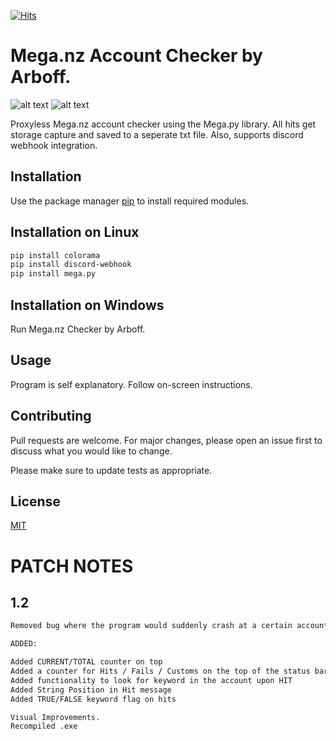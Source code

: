 [![Hits](https://hits.seeyoufarm.com/api/count/incr/badge.svg?url=https%3A%2F%2Fgithub.com%2FArboff%2FMega-Checker-by-Arboff&count_bg=%2379C83D&title_bg=%23555555&icon=circle.svg&icon_color=%23E7E7E7&title=Visits&edge_flat=false)](https://hits.seeyoufarm.com)

# Mega.nz Account Checker by Arboff.
![alt text](https://i.imgur.com/hX1cORt.png)
![alt text](https://i.imgur.com/4jA4HH3.png)


Proxyless Mega.nz account checker using the Mega.py library. All hits get storage capture and saved to a seperate txt file. Also, supports discord webhook integration.

## Installation

Use the package manager [pip](https://pip.pypa.io/en/stable/) to install required modules.
## Installation on Linux
```bash
pip install colorama
pip install discord-webhook
pip install mega.py
```
## Installation on Windows
Run Mega.nz Checker by Arboff.

## Usage

Program is self explanatory. Follow on-screen instructions.

## Contributing

Pull requests are welcome. For major changes, please open an issue first
to discuss what you would like to change.

Please make sure to update tests as appropriate.

## License

[MIT](https://choosealicense.com/licenses/mit/)


# PATCH NOTES

## 1.2

```bash
Removed bug where the program would suddenly crash at a certain account. Issue was caused by not adding "UTF-8" coding when reading the files.

ADDED:

Added CURRENT/TOTAL counter on top
Added a counter for Hits / Fails / Customs on the top of the status bar.
Added functionality to look for keyword in the account upon HIT
Added String Position in Hit message
Added TRUE/FALSE keyword flag on hits

Visual Improvements.
Recompiled .exe
```
